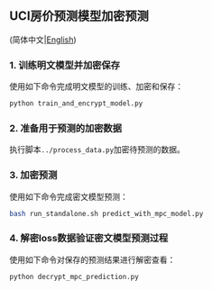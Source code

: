 ## UCI房价预测模型加密预测

(简体中文|[English](./README.md))

### 1. 训练明文模型并加密保存

使用如下命令完成明文模型的训练、加密和保存：

```bash
python train_and_encrypt_model.py
```

### 2. 准备用于预测的加密数据

执行脚本`../process_data.py`加密待预测的数据。

### 3. 加密预测

使用如下命令完成密文模型预测：

```bash
bash run_standalone.sh predict_with_mpc_model.py
```

### 4. 解密loss数据验证密文模型预测过程

使用如下命令对保存的预测结果进行解密查看：

```bash
python decrypt_mpc_prediction.py 
```

